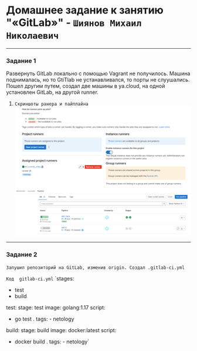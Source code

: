 # Домашнее задание к занятию "«GitLab»" - `Шиянов Михаил Николаевич`

---

### Задание 1

Развернуть GitLab локально с помощью Vagrant не получилось. Машина поднималась, но то GtiTlab не устанавливался, то порты не слуушались.
Пoшел другим путем, создал две машины в ya.cloud, на одной установлен GitLab, на другой runner. 

1. `Скриншоты ранера и пайплайна`
![Runner settings](https://github.com/mshiyanov/8-03-hw/blob/main/screenshots/01_runner.PNG)
![Pipeline settings](https://github.com/mshiyanov/8-03-hw/blob/main/screenshots/01_PipeLines.PNG)


---

### Задание 2

`Запушил репозиторий на GitLab, изменив origin. Создал .gitlab-ci.yml`

`Код  gitlab-ci.yml`
`stages:
  - test
  - build

test:
  stage: test
  image: golang:1.17
  script:
   - go test .
  tags:
    - netology

build:
  stage: build
  image: docker:latest
  script:
   - docker build .
  tags:
    - netology`
